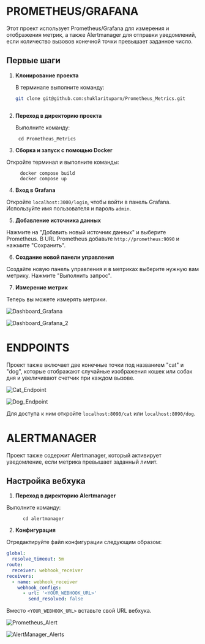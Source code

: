 # PROMETHEUS/GRAFANA

Этот проект использует Prometheus/Grafana для измерения и отображения метрик, а также Alertmanager для отправки уведомлений, если количество вызовов конечной точки превышает заданное число.

## Первые шаги

1. **Клонирование проекта**
   
   В терминале выполните команду:

    ```bash 
    git clone git@github.com:shuklarituparn/Prometheus_Metrics.git



2. **Переход в директорию проекта**

    Выполните команду:
        
        cd Prometheus_Metrics


3. **Сборка и запуск с помощью Docker**

Откройте терминал и выполните команды:

         docker compose build
         docker compose up
    


4. **Вход в Grafana**

Откройте `localhost:3000/login`, чтобы войти в панель Grafana. Используйте имя пользователя и пароль `admin`.

5. **Добавление источника данных**

Нажмите на "Добавить новый источник данных" и выберите Prometheus. В URL Prometheus добавьте `http://prometheus:9090` и нажмите "Сохранить".

6. **Создание новой панели управления**

Создайте новую панель управления и в метриках выберите нужную вам метрику. Нажмите "Выполнить запрос".

7. **Измерение метрик**

Теперь вы можете измерять метрики.

![Dashboard_Grafana](https://github.com/shuklarituparn/Prometheus_Metrics/assets/66947051/af756eec-6777-49cd-8de4-05a84cd6b517)

![Dashboard_Grafana_2](https://github.com/shuklarituparn/Prometheus_Metrics/assets/66947051/65342bba-2570-446b-b18b-6918ed016128)

# ENDPOINTS

Проект также включает две конечные точки под названием "cat" и "dog", которые отображают случайные изображения кошек или собак дня и увеличивают счетчик при каждом вызове.


![Cat_Endpoint](https://github.com/shuklarituparn/Prometheus_Metrics/assets/66947051/bf0861ad-1e14-4d21-9cc9-11d5f9974293)

![Dog_Endpoint](https://github.com/shuklarituparn/Prometheus_Metrics/assets/66947051/13fba459-bc6a-41ff-b2a3-49858ac95cdf)

Для доступа к ним откройте `localhost:8090/cat` или `localhost:8090/dog`.

# ALERTMANAGER

Проект также содержит Alertmanager, который активирует уведомление, если метрика превышает заданный лимит.

## Настройка вебхука

1. **Переход в директорию Alertmanager**

Выполните команду:
    
          cd alertmanager



2. **Конфигурация**

Отредактируйте файл конфигурации следующим образом:

```yaml
global:
  resolve_timeout: 5m
route:
  receiver: webhook_receiver
receivers:
  - name: webhook_receiver
    webhook_configs:
      - url: '<YOUR_WEBHOOK_URL>'
        send_resolved: false
```

Вместо ```<YOUR_WEBHOOK_URL>``` вставьте свой URL вебхука.

![Prometheus_Alert](https://github.com/shuklarituparn/Prometheus_Metrics/assets/66947051/a9edc0c5-950c-4196-8500-e54359accd8e)


![AlertManager_Alerts](https://github.com/shuklarituparn/Prometheus_Metrics/assets/66947051/2322649f-0618-4b13-a04c-90f47a7ed6e9)




